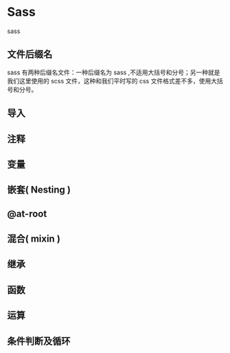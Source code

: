 # Sass

sass

## 文件后缀名

sass 有两种后缀名文件：一种后缀名为 sass ,不适用大括号和分号；另一种就是我们这里使用的 scss 文件，这种和我们平时写的 css 文件格式差不多，使用大括号和分号。

## 导入

## 注释

## 变量

## 嵌套( Nesting )

## @at-root

## 混合( mixin )

## 继承

## 函数

## 运算

## 条件判断及循环
